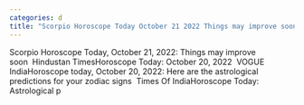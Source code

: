 ```yaml
---
categories: d
title: "Scorpio Horoscope Today October 21 2022 Things may improve soon  Hindustan Times"
---
```

Scorpio Horoscope Today, October 21, 2022: Things may improve soon&nbsp;&nbsp;Hindustan TimesHoroscope Today: October 20, 2022&nbsp;&nbsp;VOGUE IndiaHoroscope today, October 20, 2022: Here are the astrological predictions for your zodiac signs&nbsp;&nbsp;Times Of IndiaHoroscope Today: Astrological p